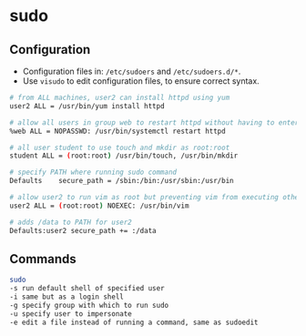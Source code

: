 # sudo

## Configuration

* Configuration files in: `/etc/sudoers` and `/etc/sudoers.d/*`.
* Use `visudo` to edit configuration files, to ensure correct syntax.

```sh
# from ALL machines, user2 can install httpd using yum
user2 ALL = /usr/bin/yum install httpd

# allow all users in group web to restart httpd without having to enter their password
%web ALL = NOPASSWD: /usr/bin/systemctl restart httpd

# all user student to use touch and mkdir as root:root
student ALL = (root:root) /usr/bin/touch, /usr/bin/mkdir

# specify PATH where running sudo command
Defaults    secure_path = /sbin:/bin:/usr/sbin:/usr/bin

# allow user2 to run vim as root but preventing vim from executing other commands
user2 ALL = (root:root) NOEXEC: /usr/bin/vim

# adds /data to PATH for user2
Defaults:user2 secure_path += :/data
```

## Commands

```sh
sudo
-s run default shell of specified user
-i same but as a login shell
-g specify group with which to run sudo
-u specify user to impersonate
-e edit a file instead of running a command, same as sudoedit
```
